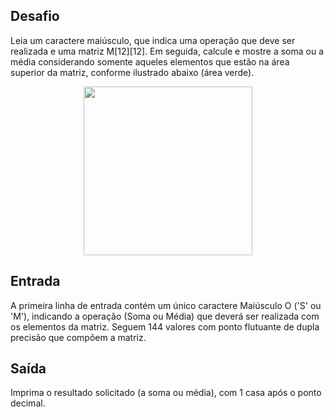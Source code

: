 ## Desafio

Leia um caractere maiúsculo, que indica uma operação que deve ser realizada e
uma matriz M[12][12]. Em seguida, calcule e mostre a soma ou a média
considerando somente aqueles elementos que estão na área superior da matriz,
conforme ilustrado abaixo (área verde).

<p align="center">
    <img src="../../../../../../assets/area-superior.png" width="270" height="270">
</p>


## Entrada

A primeira linha de entrada contém um único caractere Maiúsculo O ('S' ou 'M'),
indicando a operação (Soma ou Média) que deverá ser realizada com os elementos
da matriz. Seguem 144 valores com ponto flutuante de dupla precisão que compõem
a matriz.

## Saída

Imprima o resultado solicitado (a soma ou média), com 1 casa após o ponto
decimal.
